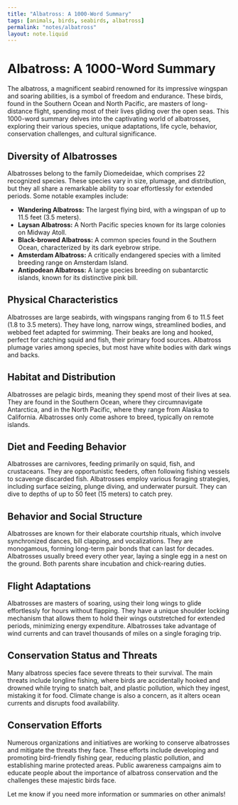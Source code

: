 ```yaml
---
title: "Albatross: A 1000-Word Summary"
tags: [animals, birds, seabirds, albatross]
permalink: "notes/albatross"
layout: note.liquid
---
```

# Albatross: A 1000-Word Summary

The albatross, a magnificent seabird renowned for its impressive wingspan and soaring abilities, is a symbol of freedom and endurance. These birds, found in the Southern Ocean and North Pacific, are masters of long-distance flight, spending most of their lives gliding over the open seas. This 1000-word summary delves into the captivating world of albatrosses, exploring their various species, unique adaptations, life cycle, behavior, conservation challenges, and cultural significance.

## Diversity of Albatrosses

Albatrosses belong to the family Diomedeidae, which comprises 22 recognized species. These species vary in size, plumage, and distribution, but they all share a remarkable ability to soar effortlessly for extended periods. Some notable examples include:

* **Wandering Albatross:** The largest flying bird, with a wingspan of up to 11.5 feet (3.5 meters).
* **Laysan Albatross:** A North Pacific species known for its large colonies on Midway Atoll.
* **Black-browed Albatross:** A common species found in the Southern Ocean, characterized by its dark eyebrow stripe.
* **Amsterdam Albatross:** A critically endangered species with a limited breeding range on Amsterdam Island.
* **Antipodean Albatross:** A large species breeding on subantarctic islands, known for its distinctive pink bill.

## Physical Characteristics

Albatrosses are large seabirds, with wingspans ranging from 6 to 11.5 feet (1.8 to 3.5 meters). They have long, narrow wings, streamlined bodies, and webbed feet adapted for swimming. Their beaks are long and hooked, perfect for catching squid and fish, their primary food sources. Albatross plumage varies among species, but most have white bodies with dark wings and backs.

## Habitat and Distribution

Albatrosses are pelagic birds, meaning they spend most of their lives at sea. They are found in the Southern Ocean, where they circumnavigate Antarctica, and in the North Pacific, where they range from Alaska to California. Albatrosses only come ashore to breed, typically on remote islands.

## Diet and Feeding Behavior

Albatrosses are carnivores, feeding primarily on squid, fish, and crustaceans. They are opportunistic feeders, often following fishing vessels to scavenge discarded fish. Albatrosses employ various foraging strategies, including surface seizing, plunge diving, and underwater pursuit. They can dive to depths of up to 50 feet (15 meters) to catch prey.

## Behavior and Social Structure

Albatrosses are known for their elaborate courtship rituals, which involve synchronized dances, bill clapping, and vocalizations. They are monogamous, forming long-term pair bonds that can last for decades. Albatrosses usually breed every other year, laying a single egg in a nest on the ground. Both parents share incubation and chick-rearing duties.

## Flight Adaptations

Albatrosses are masters of soaring, using their long wings to glide effortlessly for hours without flapping. They have a unique shoulder locking mechanism that allows them to hold their wings outstretched for extended periods, minimizing energy expenditure. Albatrosses take advantage of wind currents and can travel thousands of miles on a single foraging trip.

## Conservation Status and Threats

Many albatross species face severe threats to their survival. The main threats include longline fishing, where birds are accidentally hooked and drowned while trying to snatch bait, and plastic pollution, which they ingest, mistaking it for food. Climate change is also a concern, as it alters ocean currents and disrupts food availability.

## Conservation Efforts

Numerous organizations and initiatives are working to conserve albatrosses and mitigate the threats they face. These efforts include developing and promoting bird-friendly fishing gear, reducing plastic pollution, and establishing marine protected areas. Public awareness campaigns aim to educate people about the importance of albatross conservation and the challenges these majestic birds face.

Let me know if you need more information or summaries on other animals!

